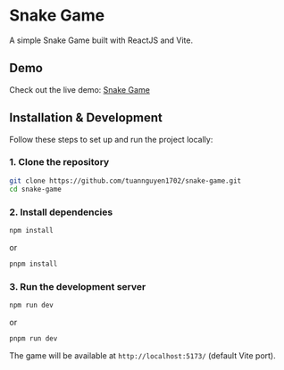 # Snake Game

A simple Snake Game built with ReactJS and Vite.

## Demo

Check out the live demo: [Snake Game](https://nqt-snake-game.vercel.app/)

## Installation & Development

Follow these steps to set up and run the project locally:

### 1. Clone the repository
```sh
git clone https://github.com/tuannguyen1702/snake-game.git
cd snake-game
```

### 2. Install dependencies
```sh
npm install
```
or
```sh
pnpm install
```

### 3. Run the development server
```sh
npm run dev
```
or
```sh
pnpm run dev
```

The game will be available at `http://localhost:5173/` (default Vite port).
